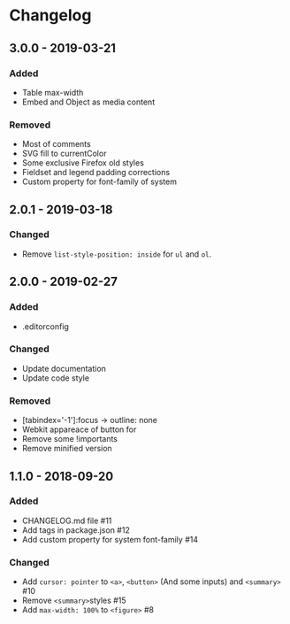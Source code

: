 # Changelog

## 3.0.0 - 2019-03-21
### Added
- Table max-width
- Embed and Object as media content
### Removed
- Most of comments
- SVG fill to currentColor
- Some exclusive Firefox old styles
- Fieldset and legend padding corrections
- Custom property for font-family of system

## 2.0.1 - 2019-03-18
### Changed
- Remove `list-style-position: inside` for `ul` and `ol`.

## 2.0.0 - 2019-02-27
### Added
- .editorconfig
### Changed
- Update documentation
- Update code style
### Removed
- [tabindex='-1']:focus -> outline: none
- Webkit appareace of button for
- Remove some !importants
- Remove minified version

## 1.1.0 - 2018-09-20
### Added
- CHANGELOG.md file #11
- Add tags in package.json #12
- Add custom property for system font-family #14


### Changed
- Add `cursor: pointer` to `<a>`, `<button>` (And some inputs) and `<summary>` #10
- Remove `<summary>`styles #15
- Add `max-width: 100%` to `<figure>` #8
